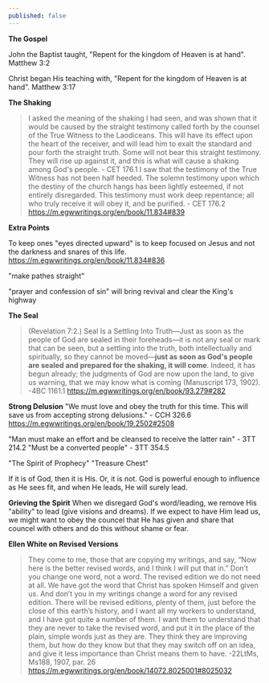 ```yaml
---
published: false
---
```






**The Gospel**

John the Baptist taught, "Repent for the kingdom of Heaven is at hand".
Matthew 3:2

Christ began His teaching with, "Repent for the kingdom of Heaven is at hand".
Matthew 3:17

**The Shaking**

> I asked the meaning of the shaking I had seen, and was shown that it would be caused by the straight testimony called forth by the counsel of the True Witness to the Laodiceans. This will have its effect upon the heart of the receiver, and will lead him to exalt the standard and pour forth the straight truth. Some will not bear this straight testimony. They will rise up against it, and this is what will cause a shaking among God's people. - CET 176.1
> I saw that the testimony of the True Witness has not been half heeded. The solemn testimony upon which the destiny of the church hangs has been lightly esteemed, if not entirely disregarded. This testimony must work deep repentance; all who truly receive it will obey it, and be purified. - CET 176.2
https://m.egwwritings.org/en/book/11.834#839


**Extra Points**

To keep ones "eyes directed upward" is to keep focused on Jesus and not the darkness and snares of this life.
https://m.egwwritings.org/en/book/11.834#836

"make pathes straight"

"prayer and confession of sin" will bring revival and clear the King's highway

**The Seal**

> (Revelation 7:2.) Seal Is a Settling Into Truth—Just as soon as the people of God are sealed in their foreheads—it is not any seal or mark that can be seen, but a settling into the truth, both intellectually and spiritually, so they cannot be moved—**just as soon as God's people are sealed and prepared for the shaking, it will come**. Indeed, it has begun already; the judgments of God are now upon the land, to give us warning, that we may know what is coming (Manuscript 173, 1902). -4BC 1161.1
https://m.egwwritings.org/en/book/93.279#282

**Strong Delusion**
"We must love and obey the truth for this time. This will save us from accepting strong delusions." - CCH 326.6
https://m.egwwritings.org/en/book/19.2502#2508


"Man must make an effort and be cleansed to receive the latter rain" - 3TT 214.2
"Must be a converted people" - 3TT 354.5


"The Spirit of Prophecy" "Treasure Chest"


If it is of God, then it is His. Or, it is not. God is powerful enough to influence as He sees fit, and when He leads, He will surely lead.


**Grieving the Spirit**
When we disregard God's word/leading, we remove His "ability" to lead (give visions and dreams). If we expect to have Him lead us, we might want to obey the councel that He has given and share that councel with others and do this without shame or fear.


**Ellen White on Revised Versions**
> They come to me, those that are copying my writings, and say, “Now here is the better revised words, and I think I will put that in.” Don’t you change one word, not a word. The revised edition we do not need at all. We have got the word that Christ has spoken Himself and given us. And don’t you in my writings change a word for any revised edition. There will be revised editions, plenty of them, just before the close of this earth’s history, and I want all my workers to understand, and I have got quite a number of them. I want them to understand that they are never to take the revised word, and put it in the place of the plain, simple words just as they are. They think they are improving them, but how do they know but that they may switch off on an idea, and give it less importance than Christ means them to have. -22LtMs, Ms188, 1907, par. 26
https://m.egwwritings.org/en/book/14072.8025001#8025032



